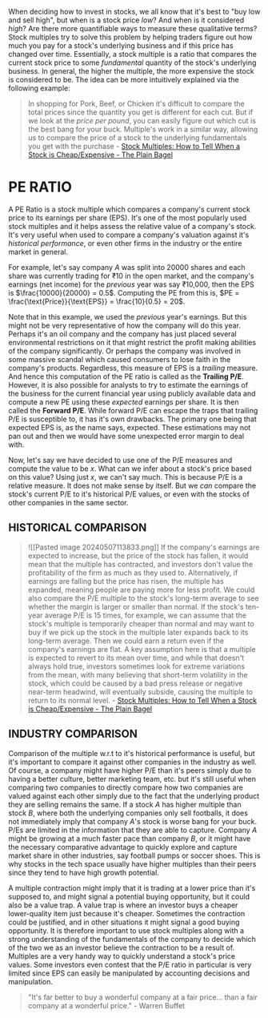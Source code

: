 When deciding how to invest in stocks, we all know that it's best to "buy low and sell high", but when is a stock price *low*? And when is it considered *high*? Are there more quantifiable ways to measure these qualitative terms? Stock multiples try to solve this problem by helping traders figure out how much you pay for a stock's underlying business and if this price has changed over time. Essentially, a stock multiple is a ratio that compares the current stock price to some *fundamental* quantity of the stock's underlying business. In general, the higher the multiple, the more expensive the stock is considered to be. The idea can be more intuitively explained via the following example:
>In shopping for Pork, Beef, or Chicken it's difficult to compare the total prices since the quantity you get is different for each cut. But if we look at the *price per pound*, you can easily figure out which cut is the best bang for your buck. Multiple's work in a similar way, allowing us to compare the price of a stock to the underlying fundamentals you get with the purchase - [Stock Multiples: How to Tell When a Stock is Cheap/Expensive - The Plain Bagel](https://www.youtube.com/watch?v=21STUhQ-iP0)
# PE RATIO
A PE Ratio is a stock multiple which compares a company's current stock price to its earnings per share (EPS). It's one of the most popularly used stock multiples and it helps assess the relative value of a company's stock. It's very useful when used to compare a company's valuation against it's *historical performance*, or even other firms in the industry or the entire market in general. 

For example, let's say company $A$ was split into 20000 shares and each share was currently trading for ₹10 in the open market, and the company's earnings (net income) for the *previous* year was say ₹10,000, then the EPS is $\frac{10000}{20000} = 0.5$. Computing the PE from this is, $PE = \frac{\text{Price}}{\text{EPS}} = \frac{10}{0.5} = 20$. 

Note that in this example, we used the *previous* year's earnings. But this might not be very representative of how the company will do this year. Perhaps it's an oil company and the company has just placed several environmental restrictions on it that might restrict the profit making abilities of the company significantly. Or perhaps the company was involved in some massive scandal which caused consumers to lose faith in the company's products. Regardless, this measure of EPS is a *trailing* measure. And hence this computation of the PE ratio is called as the **Trailing P/E**. However, it is also possible for analysts to try to estimate the earnings of the business for the current financial year using publicly available data and compute a new PE using these *expected* earnings per share. It is then called the **Forward P/E**. While forward P/E can escape the traps that trailing P/E is susceptible to, it has it's own drawbacks. The primary one being that expected EPS is, as the name says, expected. These estimations may not pan out and then we would have some unexpected error margin to deal with. 

Now, let's say we have decided to use one of the P/E measures and compute the value to be $x$. What can we infer about a stock's price based on this value? Using just $x$, we can't say much. This is because P/E is a relative measure. It does not make sense by itself. But we *can* compare the stock's current P/E to it's historical P/E values, or even with the stocks of other companies in the same sector. 
## HISTORICAL COMPARISON
>![[Pasted image 20240507113833.png]]
>If the company's earnings are expected to increase, but the price of the stock has fallen, it would mean that the multiple has contracted, and investors don't value the profitability of the firm as much as they used to. Alternatively, if earnings are falling but the price has risen, the multiple has expanded, meaning people are paying more for less profit. We could also compare the P/E multiple to the stock's long-term average to see whether the margin is larger or smaller than normal. If the stock's ten-year average P/E is 15 times, for example, we can assume that the stock's multiple is temporarily cheaper than normal and may want to buy if we pick up the stock in the multiple later expands back to its long-term average. Then we could earn a return even if the company's earnings are flat. A key assumption here is that a multiple is expected to revert to its mean over time, and while that doesn't always hold true, investors sometimes look for extreme variations from the mean, with many believing that short-term volatility in the stock, which could be caused by a bad press release or negative near-term headwind, will eventually subside, causing the multiple to return to its normal level. - [Stock Multiples: How to Tell When a Stock is Cheap/Expensive - The Plain Bagel](https://www.youtube.com/watch?v=21STUhQ-iP0)
## INDUSTRY COMPARISON
Comparison of the multiple w.r.t to it's historical performance is useful, but it's important to compare it against other companies in the industry as well. Of course, a company might have higher P/E than it's peers simply due to having a better culture, better marketing team, etc. but it's still useful when comparing two companies to directly compare how two companies are valued against each other simply due to the fact that the underlying product they are selling remains the same. If a stock $A$ has higher multiple than stock $B$, where both the underlying companies only sell footballs, it does not immediately imply that company $A$'s stock is worse bang for your buck. P/Es are limited in the information that they are able to capture. Company $A$ might be growing at a much faster pace than company $B$, or it might have the necessary comparative advantage to quickly explore and capture market share in other industries, say football pumps or soccer shoes. This is why stocks in the tech space usually have higher multiples than their peers since they tend to have high growth potential. 

A multiple contraction might imply that it is trading at a lower price than it's supposed to, and might signal a potential buying opportunity, but it could also be a value trap. A value trap is where an investor buys a cheaper lower-quality item just because it's cheaper. Sometimes the contraction could be justified, and in other situations it might signal a good buying opportunity. It is therefore important to use stock multiples along with a strong understanding of the fundamentals of the company to decide which of the two we as an investor believe the contraction to be a result of. Multiples are a very handy way to quickly understand a stock's price values. Some investors even contest that the P/E ratio in particular is very limited since EPS can easily be manipulated by accounting decisions and manipulation. 

>"It's far better to buy a wonderful company at a fair price... than a fair company at a wonderful price." - Warren Buffet
